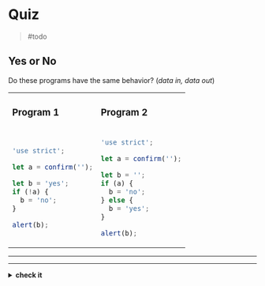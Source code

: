 # Quiz

> #todo

## Yes or No

Do these programs have the same behavior? (_data in, data out_)

<table>
<tr>
<td>

### Program 1

</td>
<td>

### Program 2

</td>
</tr>
<tr>
<td>

```js
'use strict';

let a = confirm('');

let b = 'yes';
if (!a) {
  b = 'no';
}

alert(b);
```

</td>
<td>

```js
'use strict';

let a = confirm('');

let b = '';
if (a) {
  b = 'no';
} else {
  b = 'yes';
}

alert(b);
```

</td>
</tr>
</table>

---

---

<details>
<summary><strong>check it</strong></summary>
<br>

✖ Nope.

</details>
